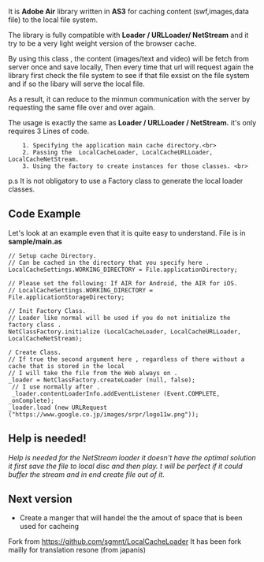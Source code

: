 It is **Adobe Air** library written in **AS3** for caching content
(swf,images,data file) to the local file system.
    
The library is fully compatible with **Loader / URLLoader/ NetStream** and it try to be a very light weight version of the browser cache.
     
By using this class , the content (images/text and video) will be fetch from server once and save locally, Then every time that url will request again the library first check the file system to see if that file exsist on the file system and if so the libary will serve the local file. 
     
     
As a result, it can reduce to the minmun communication with the server by requesting the same file over and over again.
    
The usage is exactly the same as **Loader / URLLoader / NetStream.**
it's only requires 3 Lines of code.

        1. Specifying the application main cache directory.<br>
        2. Passing the  LocalCacheLoader, LocalCacheURLLoader, LocalCacheNetStream.
        3. Using the factory to create instances for those classes. <br>
     
p.s 
It is not obligatory to use a Factory class to generate the local loader classes.      
     
## Code Example
Let's look at an example even that it is quite easy to understand. File is in  **sample/main.as**

     
	// Setup cache Directory.
    // Can be cached in the directory that you specify here .
    LocalCacheSettings.WORKING_DIRECTORY = File.applicationDirectory;
        
    // Please set the following: If AIR for Android, the AIR for iOS.
    // LocalCacheSettings.WORKING_DIRECTORY = File.applicationStorageDirectory;
     
    // Init Factory Class.
    // Loader like normal will be used if you do not initialize the factory class .
    NetClassFactory.initialize (LocalCacheLoader, LocalCacheURLLoader, LocalCacheNetStream);
     
    / Create Class.
    // If true the second argument here , regardless of there without a cache that is stored in the local
    // I will take the file from the Web always on .
    _loader = NetClassFactory.createLoader (null, false);
     // I use normally after .
     _loader.contentLoaderInfo.addEventListener (Event.COMPLETE, _onComplete);
	_loader.load (new URLRequest ("https://www.google.co.jp/images/srpr/logo11w.png"));
     

  
Help is needed!
---------------
_Help is needed for the NetStream loader it doesn't have the optimal solution it first save the file to local disc and then play.
t will be perfect if it could buffer the stream and in end create file out of it._   

## **Next version**
- Create a manger that will handel the the amout of space that is been used for cacheing 


Fork from https://github.com/sgmnt/LocalCacheLoader
It has been fork mailly for translation resone (from japanis)

 
